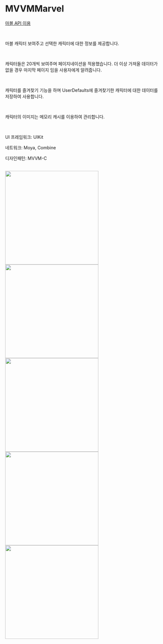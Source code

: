 # MVVMMarvel
[마블 API 이용](https://developer.marvel.com/)

<br>

마블 캐릭터 보여주고 선택한 캐릭터에 대한 정보를 제공합니다.

<br>

캐릭터들은 20개씩 보여주며 페이지네이션을 적용했습니다. 더 이상 가져올 데이터가 없을 경우 마지막 페이지 임을 사용자에게 알려줍니다.

<br>

캐릭터를 즐겨찾기 기능을 하며 UserDefaults에 즐겨찾기한 캐릭터에 대한 데이터를 저장하여 사용합니다.

<br>

캐릭터의 이미지는 메모리 캐시를 이용하여 관리합니다.

<br>

UI 프레임워크: UIKit

네트워크: Moya, Combine

디자인패턴: MVVM-C

<br>
<img src="https://github.com/NORIKIM/MVVMMarvel/assets/31604976/d0f023e8-1a71-48bb-9aa9-72397cf9db31" width="300"/><br>
<img src="https://github.com/NORIKIM/MVVMMarvel/assets/31604976/f0373ef6-52ab-454a-96e4-6c94f15adef3" width="300"/><br>
<img src="https://github.com/NORIKIM/MVVMMarvel/assets/31604976/57ab3a7f-f697-4003-bbb1-6d65f6ecd07d" width="300"/><br>
<img src="https://github.com/NORIKIM/MVVMMarvel/assets/31604976/93c09654-632d-44a8-923f-98ff6e184825" width="300"/><br>
<img src="https://github.com/NORIKIM/MVVMMarvel/assets/31604976/0f5af0d5-e5a0-4561-994e-e3aa1b6d8c29" width="300"/><br>
